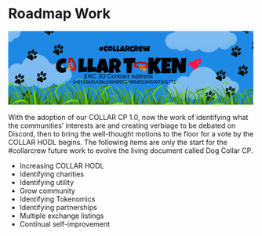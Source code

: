 # Roadmap Work

![](../.gitbook/assets/reddit_profile_banner_template_5%20%281%29.png)

With the adoption of our COLLAR CP 1.0, now the work of identifying what the communities’ interests are and creating verbiage to be debated on Discord, then to bring the well-thought motions to the floor for a vote by the COLLAR HODL begins. The following items are only the start for the \#collarcrew future work to evolve the living document called Dog Collar CP.‌

* Increasing COLLAR HODL
* Identifying charities
* Identifying utility
* Grow community
* Identifying Tokenomics
* Identifying partnerships
* Multiple exchange listings
* Continual self-improvement



